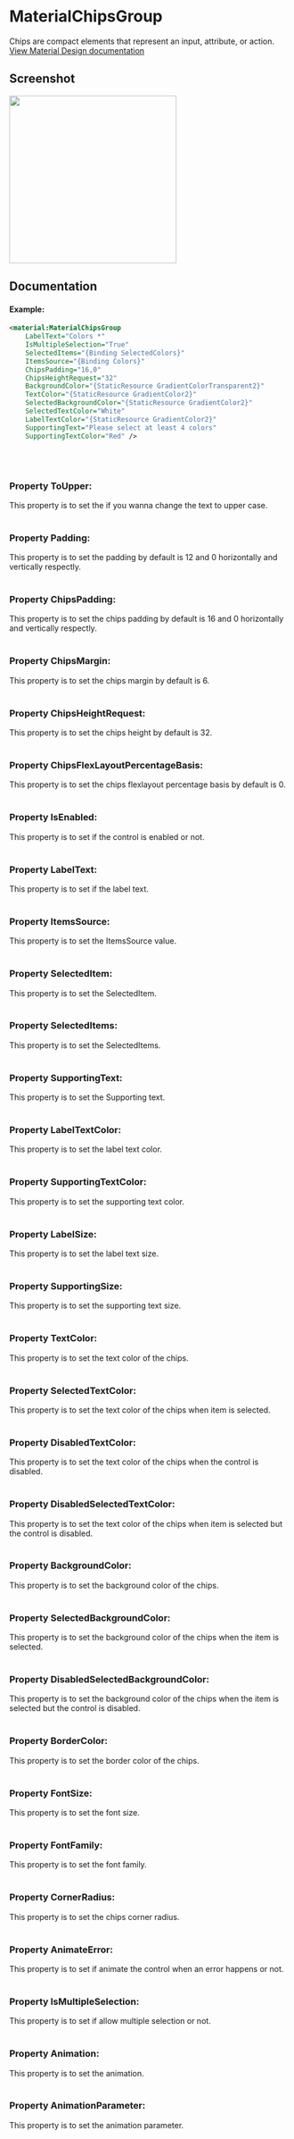 # MaterialChipsGroup
Chips are compact elements that represent an input, attribute, or action.
<br/>
[View Material Design documentation](https://m3.material.io/components/chips/overview)

## Screenshot
<img src="https://github.com/HorusSoftwareUY/MaterialDesignControlsPlugin/blob/master/screenshots/chips.gif" width="300">

## Documentation
 
#### Example:

```XML
<material:MaterialChipsGroup
    LabelText="Colors *"
    IsMultipleSelection="True"
    SelectedItems="{Binding SelectedColors}"
    ItemsSource="{Binding Colors}"
    ChipsPadding="16,0"
    ChipsHeightRequest="32"
    BackgroundColor="{StaticResource GradientColorTransparent2}"
    TextColor="{StaticResource GradientColor2}"
    SelectedBackgroundColor="{StaticResource GradientColor2}"
    SelectedTextColor="White"
    LabelTextColor="{StaticResource GradientColor2}"
    SupportingText="Please select at least 4 colors"
    SupportingTextColor="Red" />
```
<br/>
<br/>

### Property ToUpper:
This property is to set the if you wanna change the text to upper case.
<br/>
<br/>

### Property Padding:
This property is to set the padding by default is 12 and 0 horizontally and vertically respectly.
<br/>
<br/>

### Property ChipsPadding:
This property is to set the chips padding by default is 16 and 0 horizontally and vertically respectly.
<br/>
<br/>

### Property ChipsMargin:
This property is to set the chips margin by default is 6.
<br/>
<br/>

### Property ChipsHeightRequest:
This property is to set the chips height by default is 32.
<br/>
<br/>

### Property ChipsFlexLayoutPercentageBasis:
This property is to set the chips flexlayout percentage basis by default is 0.
<br/>
<br/>

### Property IsEnabled:
This property is to set if the control is enabled or not.
<br/>
<br/>

### Property LabelText:
This property is to set if the label text.
<br/>
<br/>

### Property ItemsSource:
This property is to set the ItemsSource value.
<br/>
<br/>

### Property SelectedItem:
This property is to set the SelectedItem.
<br/>
<br/>

### Property SelectedItems:
This property is to set the SelectedItems.
<br/>
<br/>

### Property SupportingText:
This property is to set the Supporting text.
<br/>
<br/>

### Property LabelTextColor:
This property is to set the label text color.
<br/>
<br/>

### Property SupportingTextColor:
This property is to set the supporting text color.
<br/>
<br/>

### Property LabelSize:
This property is to set the label text size.
<br/>
<br/>

### Property SupportingSize:
This property is to set the supporting text size.
<br/>
<br/>

### Property TextColor:
This property is to set the text color of the chips.
<br/>
<br/>

### Property SelectedTextColor:
This property is to set the text color of the chips when item is selected.
<br/>
<br/>

### Property DisabledTextColor:
This property is to set the text color of the chips when the control is disabled.
<br/>
<br/>

### Property DisabledSelectedTextColor:
This property is to set the text color of the chips when item is selected but the control is disabled.
<br/>
<br/>

### Property BackgroundColor:
This property is to set the background color of the chips.
<br/>
<br/>

### Property SelectedBackgroundColor:
This property is to set the background color of the chips when the item is selected.
<br/>
<br/>

### Property DisabledSelectedBackgroundColor:
This property is to set the background color of the chips when the item is selected but the control is disabled.
<br/>
<br/>

### Property BorderColor:
This property is to set the border color of the chips.
<br/>
<br/>

### Property FontSize:
This property is to set the font size.
<br/>
<br/>

### Property FontFamily:
This property is to set the font family.
<br/>
<br/>

### Property CornerRadius:
This property is to set the chips corner radius.
<br/>
<br/>

### Property AnimateError:
This property is to set if animate the control when an error happens or not.
<br/>
<br/>

### Property IsMultipleSelection:
This property is to set if allow multiple selection or not.
<br/>
<br/>

### Property Animation:
This property is to set the animation.
<br/>
<br/>

### Property AnimationParameter:
This property is to set the animation parameter.
<br/>
<br/>
